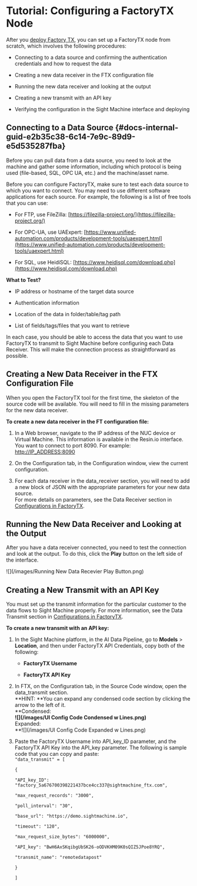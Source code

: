# Tutorial: Configuring a FactoryTX Node

After you [deploy Factory TX](/tutorial-deploying-factorytx.md), you can set up a FactoryTX node from scratch, which involves the following procedures:

* Connecting to a data source and confirming the authentication credentials and how to request the data

* Creating a new data receiver in the FTX configuration file

* Running the new data receiver and looking at the output

* Creating a new transmit with an API key

* Verifying the configuration in the Sight Machine interface and deploying

## Connecting to a Data Source {#docs-internal-guid-e2b35c38-6c14-7e9c-89d9-e5d535287fba}

Before you can pull data from a data source, you need to look at the machine and gather some information, including which protocol is being used \(file-based, SQL, OPC UA, etc.\) and the machine/asset name.

Before you can configure FactoryTX, make sure to test each data source to which you want to connect. You may need to use different software applications for each source. For example, the following is a list of free tools that you can use:

* For FTP, use FileZilla: [https://filezilla-project.org/](https://filezilla-project.org/)

* For OPC-UA, use UAExpert: [https://www.unified-automation.com/products/development-tools/uaexpert.html](https://www.unified-automation.com/products/development-tools/uaexpert.html)

* For SQL, use HeidiSQL: [https://www.heidisql.com/download.php](https://www.heidisql.com/download.php)

**What to Test?**

* IP address or hostname of the target data source

* Authentication information

* Location of the data in folder/table/tag path

* List of fields/tags/files that you want to retrieve

In each case, you should be able to access the data that you want to use FactoryTX to transmit to Sight Machine before configuring each Data Receiver. This will make the connection process as straightforward as possible.

## Creating a New Data Receiver in the FTX Configuration File

When you open the FactoryTX tool for the first time, the skeleton of the source code will be available. You will need to fill in the missing parameters for the new data receiver.

**To create a new data receiver in the FT configuration file:**

1. In a Web browser, navigate to the IP address of the NUC device or Virtual Machine. This information is available in the Resin.io interface. You want to connect to port 8090. For example: [http://IP\_ADDRESS:8090](http://IP_ADDRESS:8090)

2. On the Configuration tab, in the Configuration window, view the current configuration.

3. For each data receiver in the data\_receiver section, you will need to add a new block of JSON with the appropriate parameters for your new data source.  
   For more details on parameters, see the Data Receiver section in [Configurations in FactoryTX](/configurations-in-factorytx.md).

## Running the New Data Receiver and Looking at the Output

After you have a data receiver connected, you need to test the connection and look at the output. To do this, click the **Play** button on the left side of the interface.

![](/images/Running New Data Recevier Play Button.png)

## Creating a New Transmit with an API Key

You must set up the transmit information for the particular customer to the data flows to Sight Machine properly. For more information, see the Data Transmit section in [Configurations in FactoryTX](/configurations-in-factorytx.md).

**To create a new transmit with an API key:**

1. In the Sight Machine platform, in the AI Data Pipeline, go to **Models** &gt; **Location**, and then under FactoryTX API Credentials, copy both of the following:

   * **FactoryTX Username**

   * **FactoryTX API Key**

2. In FTX, on the Configuration tab, in the Source Code window, open the data\_transmit section.  
   **HINT: **You can expand any condensed code section by clicking the arrow to the left of it.  
   **Condensed:                  
   **![](/images/UI Config Code Condensed w Lines.png)**  
   Expanded:                  
   **![](/images/UI Config Code Expanded w Lines.png)

3. Paste the FactoryTX Username into API\_key\_ID parameter, and the FactoryTX API Key into the API\_key parameter. The following is sample code that you can copy and paste:  
   `"data_transmit" = [`

   `{`

   `"API_key_ID": "factory_5a676700398221437bce4cc337@sightmachine_ftx.com",`

   `"max_request_records": "3000",`

   `"poll_interval": "30",`

   `"base_url": "https://demo.sightmachine.io",`

   `"timeout": "120",`

   `"max_request_size_bytes": "6000000",`

   `"API_key": "BwH6AxSKqibgUbSK26-oODVKHM09K0sQIZ5JPoe8YRQ",`

   `"transmit_name": "remotedatapost"`

   `}`

   `]`



